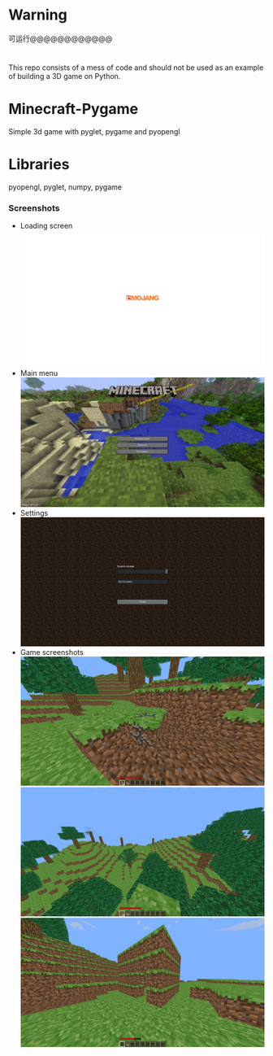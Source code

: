 # Warning
可运行@@@@@@@@@@@@
#
This repo consists of a mess of code and should not be used as an example of building a 3D game on Python.

# Minecraft-Pygame
Simple 3d game with pyglet, pygame and pyopengl

# Libraries
pyopengl, pyglet, numpy, pygame

### Screenshots
* Loading screen
![Screenshot](screenshots/loading_screen.png)
* Main menu
![Screenshot](screenshots/mainmenu.jpg)
* Settings
![Screenshot](screenshots/settings.png)
* Game screenshots
![Screenshot](screenshots/game1.png)
![Screenshot](screenshots/game2.png)
![Screenshot](screenshots/game3.png)
